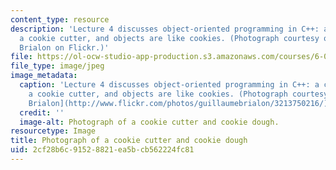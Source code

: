 ```yaml
---
content_type: resource
description: 'Lecture 4 discusses object-oriented programming in C++: a class is like
  a cookie cutter, and objects are like cookies. (Photograph courtesy of Guillaume
  Brialon on Flickr.)'
file: https://ol-ocw-studio-app-production.s3.amazonaws.com/courses/6-088-introduction-to-c-memory-management-and-c-object-oriented-programming-january-iap-2010/2cf28b6c91528821ea5bcb562224fc81_6-088iap10-th.jpg
file_type: image/jpeg
image_metadata:
  caption: 'Lecture 4 discusses object-oriented programming in C++: a class is like
    a cookie cutter, and objects are like cookies. (Photograph courtesy of [Guillaume
    Brialon](http://www.flickr.com/photos/guillaumebrialon/3213750216/) on Flickr.)'
  credit: ''
  image-alt: Photograph of a cookie cutter and cookie dough.
resourcetype: Image
title: Photograph of a cookie cutter and cookie dough
uid: 2cf28b6c-9152-8821-ea5b-cb562224fc81
---
```

